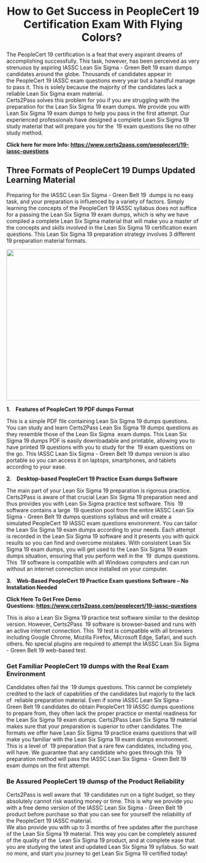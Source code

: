 <h1 style="text-align: center;"><strong>How to Get Success in PeopleCert 19 Certification Exam With Flying Colors? </strong></h1>

<p>The PeopleCert 19 certification is a feat that every aspirant dreams of accomplishing successfully. This task, however, has been perceived as very strenuous by aspiring IASSC Lean Six Sigma - Green Belt 19 exam dumps candidates around the globe. Thousands of candidates appear in the PeopleCert 19 IASSC exam questions every year but a handful manage to pass it. This is solely because the majority of the candidates lack a reliable Lean Six Sigma exam material. <br />
Certs2Pass solves this problem for you if you are struggling with the preparation for the Lean Six Sigma 19 exam dumps. We provide you with Lean Six Sigma 19 exam dumps to help you pass in the first attempt. Our experienced professionals have designed a complete Lean Six Sigma 19 study material that will prepare you for the  19 exam questions like no other study method. </p>

<p><strong>Click here for more Info: <a href="https://www.certs2pass.com/peoplecert/19-iassc-questions">https://www.certs2pass.com/peoplecert/19-iassc-questions</a></strong></p>

<h2><strong>Three Formats of PeopleCert 19 Dumps Updated Learning Material</strong></h2>

<p>Preparing for the IASSC Lean Six Sigma - Green Belt 19  dumps is no easy task, and your preparation is influenced by a variety of factors. Simply learning the concepts of the PeopleCert 19 IASSC syllabus does not suffice for a passing the Lean Six Sigma 19 exam dumps, which is why we have compiled a complete Lean Six Sigma material that will make you a master of the concepts and skills involved in the Lean Six Sigma 19 certification exam questions. This Lean Six Sigma 19 preparation strategy involves 3 different 19 preparation material formats. </p>

<p style="text-align: center;"><img src="https://i.ibb.co/KqxymRr/161103-143.jpg" style="height: 394px; width: 700px;" /></p>

<p><strong>1.    Features of PeopleCert 19 PDF dumps Format</strong></p>

<p>This is a simple PDF file containing Lean Six Sigma 19 dumps questions. You can study and learn Certs2Pass Lean Six Sigma 19 dumps questions as they resemble those of the Lean Six Sigma  exam dumps. This Lean Six Sigma 19 dumps PDF is easily downloadable and printable, allowing you to have printed 19 questions with you to study for the  19 exam questions on the go. This IASSC Lean Six Sigma - Green Belt 19 dumps version is also portable so you can access it on laptops, smartphones, and tablets according to your ease.</p>

<p><strong>2.    Desktop-based PeopleCert 19 Practice Exam dumps Software</strong></p>

<p>The main part of your Lean Six Sigma 19 preparation is rigorous practice. Certs2Pass is aware of that crucial Lean Six Sigma 19 preparation need and thus provides you with Lean Six Sigma practice test software. This  19 software contains a large  19 question pool from the entire IASSC Lean Six Sigma - Green Belt 19 dumps questions syllabus and will create a simulated PeopleCert 19 IASSC exam questions environment. You can tailor the Lean Six Sigma 19 exam dumps according to your needs. Each attempt is recorded in the Lean Six Sigma 19 software and it presents you with quick results so you can find and overcome mistakes. With consistent Lean Six Sigma 19 exam dumps, you will get used to the Lean Six Sigma 19 exam dumps situation, ensuring that you perform well in the  19  dumps questions. This  19 software is compatible with all Windows computers and can run without an internet connection once installed on your computer. </p>

<p><strong>3.    Web-Based PeopleCert 19 Practice Exam questions Software – No Installation Needed</strong></p>

<p><strong>Click Here To Get Free Demo Questions: <a href="https://www.certs2pass.com/peoplecert/19-iassc-questions">https://www.certs2pass.com/peoplecert/19-iassc-questions</a></strong></p>

<p>This is also a Lean Six Sigma 19 practice test software similar to the desktop version. However, Certs2Pass  19 software is browser-based and runs with an active internet connection. This  19 test is compatible with all browsers including Google Chrome, Mozilla Firefox, Microsoft Edge, Safari, and such others. No special plugins are required to attempt the IASSC Lean Six Sigma - Green Belt 19 web-based test. </p>

<h3><strong>Get Familiar PeopleCert 19 dumps with the Real Exam Environment</strong></h3>

<p>Candidates often fail the  19 dumps questions. This cannot be completely credited to the lack of capabilities of the candidates but majorly to the lack of  reliable preparation material. Even if some IASSC Lean Six Sigma - Green Belt 19 candidates do obtain PeopleCert 19 IASSC dumps questions to prepare from, they often lack the proper practice or mental readiness for the Lean Six Sigma 19 exam dumps. Certs2Pass Lean Six Sigma 19 material makes sure that your preparation is superior to other candidates. The formats we offer have Lean Six Sigma 19 practice exams questions that will make you familiar with the Lean Six Sigma 19 exam dumps environment. This is a level of  19 preparation that a rare few candidates, including you, will have. We guarantee that any candidate who goes through this  19 preparation method will pass the IASSC Lean Six Sigma - Green Belt 19 exam dumps on the first attempt. </p>

<h3><strong>Be Assured PeopleCert 19 dumsp of the Product Reliability</strong></h3>

<p>Certs2Pass is well aware that  19 candidates run on a tight budget, so they absolutely cannot risk wasting money or time. This is why we provide you with a free demo version of the IASSC Lean Six Sigma - Green Belt 19 product before purchase so that you can see for yourself the reliability of the PeopleCert 19 IASSC material. <br />
We also provide you with up to 3 months of free updates after the purchase of the Lean Six Sigma 19 material. This way you can be completely assured of the quality of the  Lean Six Sigma 19 product, and at complete ease that you are studying the latest and updated Lean Six Sigma 19 syllabus. So wait no more, and start you journey to get Lean Six Sigma 19 certified today!</p>
